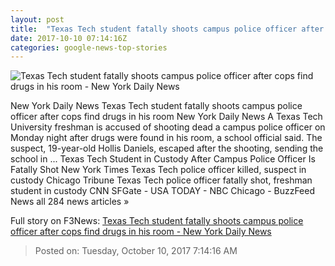 ```yaml
---
layout: post
title:  "Texas Tech student fatally shoots campus police officer after cops find drugs in his room - New York Daily News"
date: 2017-10-10 07:14:16Z
categories: google-news-top-stories
---
```


![Texas Tech student fatally shoots campus police officer after cops find drugs in his room - New York Daily News](http://assets.nydailynews.com/polopoly_fs/1.3552652.1507607116!/img/httpImage/image.jpg_gen/derivatives/landscape_1200/texastech-1009-4.jpg)

New York Daily News Texas Tech student fatally shoots campus police officer after cops find drugs in his room New York Daily News A Texas Tech University freshman is accused of shooting dead a campus police officer on Monday night after drugs were found in his room, a school official said. The suspect, 19-year-old Hollis Daniels, escaped after the shooting, sending the school in ... Texas Tech Student in Custody After Campus Police Officer Is Fatally Shot New York Times Texas Tech police officer killed, suspect in custody Chicago Tribune Texas Tech police officer fatally shot, freshman student in custody CNN SFGate - USA TODAY - NBC Chicago - BuzzFeed News all 284 news articles »


Full story on F3News: [Texas Tech student fatally shoots campus police officer after cops find drugs in his room - New York Daily News](http://www.f3nws.com/n/bFvxV)

> Posted on: Tuesday, October 10, 2017 7:14:16 AM
